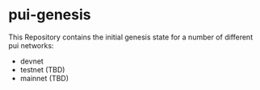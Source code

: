 # pui-genesis

This Repository contains the initial genesis state for a number of different pui networks:

- devnet
- testnet (TBD)
- mainnet (TBD)

